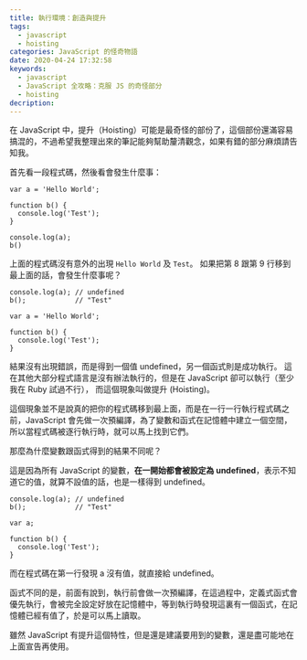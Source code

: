 ```yaml
---
title: 執行環境：創造與提升
tags:
  - javascript
  - hoisting
categories: JavaScript 的怪奇物語
date: 2020-04-24 17:32:58
keywords:
  - javascript
  - JavaScript 全攻略：克服 JS 的奇怪部分
  - hoisting
decription: 
---
```

在 JavaScript 中，提升（Hoisting）可能是最奇怪的部份了，這個部份還滿容易搞混的，不過希望我整理出來的筆記能夠幫助釐清觀念，如果有錯的部分麻煩請告知我。
<!--more-->

首先看一段程式碼，然後看會發生什麼事：

```
var a = 'Hello World';

function b() {
  console.log('Test');
}

console.log(a);
b()
```

上面的程式碼沒有意外的出現 `Hello World` 及 `Test`。
如果把第 8 跟第 9 行移到最上面的話，會發生什麼事呢？

```
console.log(a); // undefined
b();            // "Test"

var a = 'Hello World';

function b() {
  console.log('Test');
}
```

結果沒有出現錯誤，而是得到一個值 undefined，另一個函式則是成功執行。
這在其他大部分程式語言是沒有辦法執行的，但是在 JavaScript 卻可以執行（至少我在 Ruby 試過不行），
而這個現象叫做提升 (Hoisting)。

這個現象並不是說真的把你的程式碼移到最上面，而是在一行一行執行程式碼之前，JavaScript 會先做一次預編譯，為了變數和函式在記憶體中建立一個空間，所以當程式碼被逐行執行時，就可以馬上找到它們。

那麼為什麼變數跟函式得到的結果不同呢？

這是因為所有 JavaScript 的變數，**在一開始都會被設定為 undefined**，表示不知道它的值，就算不設值的話，也是一樣得到 undefined。

```
console.log(a); // undefined
b();            // "Test"

var a;

function b() {
  console.log('Test');
}
```

而在程式碼在第一行發現 a 沒有值，就直接給 undefined。

函式不同的是，前面有說到，執行前會做一次預編譯，在這過程中，定義式函式會優先執行，會被完全設定好放在記憶體中，等到執行時發現這裏有一個函式，在記憶體已經有值了，於是可以馬上讀取。

雖然 JavaScript 有提升這個特性，但是還是建議要用到的變數，還是盡可能地在上面宣告再使用。